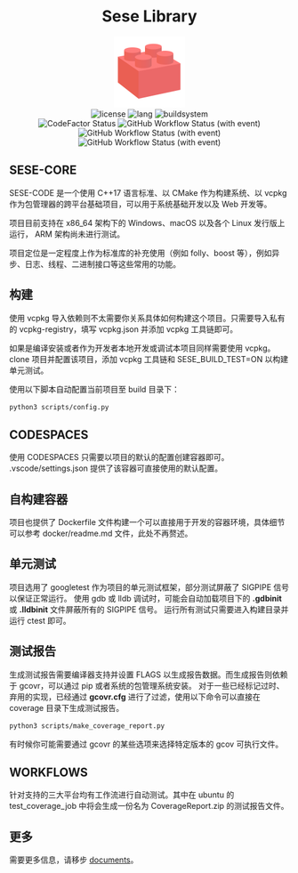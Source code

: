 <h1 align="center">Sese Library</h1>
<div align="center">
<img src="static/logo.svg" width="128" height="128" alt="logo"/>
</div>
<div align="center">
<img src="https://img.shields.io/static/v1?label=license&message=Apache-2.0&color=blue&logo=Apache" alt="license"/>
<img src="https://img.shields.io/static/v1?label=language&message=C%2B%2B%2017&color=blue&logo=cplusplus" alt="lang"/>
<img src="https://img.shields.io/static/v1?label=build%20system&message=CMake&color=blue&logo=cmake" alt="buildsystem"/>
<br>
<img alt="CodeFactor Status" src="https://www.codefactor.io/repository/github/libsese/sese-core/badge"/>
<img alt="GitHub Workflow Status (with event)" src="https://img.shields.io/github/actions/workflow/status/libsese/sese-core/windows-2022.yml?label=Windows&logo=windows">
<img alt="GitHub Workflow Status (with event)" src="https://img.shields.io/github/actions/workflow/status/libsese/sese-core/ubuntu-22.04.yml?label=Ubuntu&logo=ubuntu">
<img alt="GitHub Workflow Status (with event)" src="https://img.shields.io/github/actions/workflow/status/libsese/sese-core/macos-12.yml?label=macOS&logo=apple">
<br>
</div>

## SESE-CORE

SESE-CODE 是一个使用 C++17 语言标准、以 CMake 作为构建系统、以 vcpkg 作为包管理器的跨平台基础项目，可以用于系统基础开发以及
Web 开发等。

项目目前支持在 x86_64 架构下的 Windows、macOS 以及各个 Linux 发行版上运行， ARM 架构尚未进行测试。

项目定位是一定程度上作为标准库的补充使用（例如 folly、boost 等），例如异步、日志、线程、二进制接口等这些常用的功能。

## 构建

使用 vcpkg 导入依赖则不太需要你关系具体如何构建这个项目。只需要导入私有的 vcpkg-registry，填写 vcpkg.json 并添加 vcpkg
工具链即可。

如果是编译安装或者作为开发者本地开发或调试本项目同样需要使用 vcpkg。 clone 项目并配置该项目，添加 vcpkg 工具链和
SESE_BUILD_TEST=ON 以构建单元测试。

使用以下脚本自动配置当前项目至 build 目录下：

```bash
python3 scripts/config.py
```

## CODESPACES

使用 CODESPACES 只需要以项目的默认的配置创建容器即可。
.vscode/settings.json 提供了该容器可直接使用的默认配置。

## 自构建容器

项目也提供了 Dockerfile 文件构建一个可以直接用于开发的容器环境，具体细节可以参考 docker/readme.md 文件，此处不再赘述。

## 单元测试

项目选用了 googletest 作为项目的单元测试框架，部分测试屏蔽了 SIGPIPE 信号以保证正常运行。
使用 gdb 或 lldb 调试时，可能会自动加载项目下的 **.gdbinit** 或 **.lldbinit** 文件屏蔽所有的 SIGPIPE 信号。
运行所有测试只需要进入构建目录并运行 ctest 即可。

## 测试报告

生成测试报告需要编译器支持并设置 FLAGS 以生成报告数据。而生成报告则依赖于 gcovr，可以通过 pip 或者系统的包管理系统安装。
对于一些已经标记过时、弃用的实现，已经通过 **gcovr.cfg** 进行了过滤，使用以下命令可以直接在 coverage 目录下生成测试报告。

```bash
python3 scripts/make_coverage_report.py
```

有时候你可能需要通过 gcovr 的某些选项来选择特定版本的 gcov 可执行文件。

## WORKFLOWS

针对支持的三大平台均有工作流进行自动测试。其中在 ubuntu 的 test_coverage_job 中将会生成一份名为 CoverageReport.zip
的测试报告文件。

## 更多

需要更多信息，请移步 [documents](https://libsese.github.io/sese-docs/#/)。